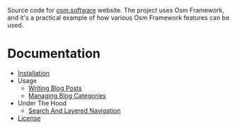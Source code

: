 Source code for [osm.software](https://osm.software/) website. The project uses Osm Framework, and it's a practical example of how various Osm Framework features can be used.

# Documentation

* [Installation](https://osm.software/blog/21/08/osmsoftware-installation.html)
* Usage
    * [Writing Blog Posts](https://osm.software/blog/21/05/osmsoftware-writing-blog-posts.html)
    * [Managing Blog Categories](https://osm.software/blog/21/07/osmsoftware-managing-blog-categories.html)
* Under The Hood
    * [Search And Layered Navigation](https://osm.software/blog/21/06/osmsoftware-search-and-layered-navigation.html)
* [License](https://github.com/osmphp/osmsoftware-website/blob/HEAD/LICENSE)